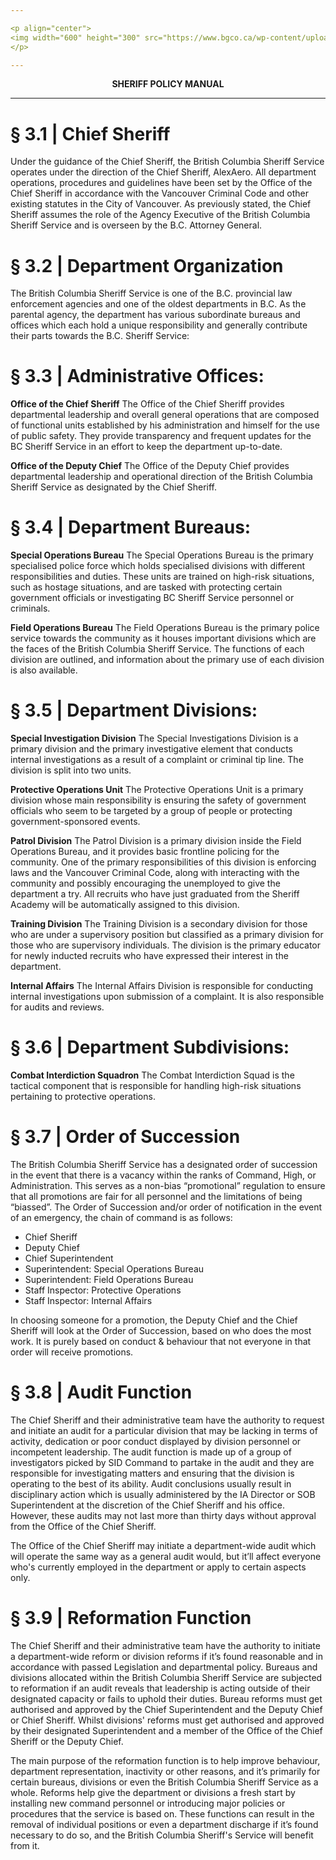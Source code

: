 ```yaml
---

<p align="center">
<img width="600" height="300" src="https://www.bgco.ca/wp-content/uploads/sites/32/2019/07/Gov-BC.png">
</p>

---
```


<p align="center">
  <b>SHERIFF POLICY MANUAL</b>
</p>

---

# § 3.1 | Chief Sheriff
Under the guidance of the Chief Sheriff, the British Columbia Sheriff Service operates
under the direction of the Chief Sheriff, AlexAero. All department operations, procedures
and guidelines have been set by the Office of the Chief Sheriff in accordance with the
Vancouver Criminal Code and other existing statutes in the City of Vancouver. As previously
stated, the Chief Sheriff assumes the role of the Agency Executive of the British Columbia
Sheriff Service and is overseen by the B.C. Attorney General.

# § 3.2 | Department Organization
The British Columbia Sheriff Service is one of the B.C. provincial law enforcement agencies
and one of the oldest departments in B.C. As the parental agency, the department has
various subordinate bureaus and offices which each hold a unique responsibility and
generally contribute their parts towards the B.C. Sheriff Service:

# § 3.3 | Administrative Offices:
**Office of the Chief Sheriff**
The Office of the Chief Sheriff provides departmental leadership and
overall general operations that are composed of functional units
established by his administration and himself for the use of public
safety. They provide transparency and frequent updates for the BC
Sheriff Service in an effort to keep the department up-to-date.

**Office of the Deputy Chief**
The Office of the Deputy Chief provides departmental leadership and
operational direction of the British Columbia Sheriff Service as
designated by the Chief Sheriff.

# § 3.4 | Department Bureaus:
**Special Operations Bureau**
The Special Operations Bureau is the primary specialised police force
which holds specialised divisions with different responsibilities and
duties. These units are trained on high-risk situations, such as hostage
situations, and are tasked with protecting certain government officials
or investigating BC Sheriff Service personnel or criminals.

**Field Operations Bureau**
The Field Operations Bureau is the primary police service towards the
community as it houses important divisions which are the faces of the
British Columbia Sheriff Service. The functions of each division are
outlined, and information about the primary use of each division is also
available.

# § 3.5 | Department Divisions:
**Special Investigation Division**
The Special Investigations Division is a primary division and the
primary investigative element that conducts internal investigations as
a result of a complaint or criminal tip line. The division is split into two
units.

**Protective Operations Unit**
The Protective Operations Unit is a primary division whose main
responsibility is ensuring the safety of government officials who seem
to be targeted by a group of people or protecting
government-sponsored events.

**Patrol Division**
The Patrol Division is a primary division inside the Field Operations
Bureau, and it provides basic frontline policing for the community.
One of the primary responsibilities of this division is enforcing laws
and the Vancouver Criminal Code, along with interacting with the
community and possibly encouraging the unemployed to give the
department a try. All recruits who have just graduated from the Sheriff
Academy will be automatically assigned to this division.

**Training Division**
The Training Division is a secondary division for those who are under a
supervisory position but classified as a primary division for those who
are supervisory individuals. The division is the primary educator for
newly inducted recruits who have expressed their interest in the
department.

**Internal Affairs**
The Internal Affairs Division is responsible for conducting internal
investigations upon submission of a complaint. It is also responsible for audits and reviews.

# § 3.6 | Department Subdivisions:

**Combat Interdiction Squadron**
The Combat Interdiction Squad is the tactical component that is
responsible for handling high-risk situations pertaining to protective
operations.

# § 3.7 | Order of Succession
The British Columbia Sheriff Service has a designated order of succession in the event that
there is a vacancy within the ranks of Command, High, or Administration. This serves as a
non-bias “promotional” regulation to ensure that all promotions are fair for all personnel
and the limitations of being “biassed”. The Order of Succession and/or order of notification
in the event of an emergency, the chain of command is as follows:
- Chief Sheriff
- Deputy Chief
- Chief Superintendent
- Superintendent: Special Operations Bureau
- Superintendent: Field Operations Bureau
- Staff Inspector: Protective Operations
- Staff Inspector: Internal Affairs

In choosing someone for a promotion, the Deputy Chief and the Chief Sheriff will look at the
Order of Succession, based on who does the most work. It is purely based on conduct &
behaviour that not everyone in that order will receive promotions.

# § 3.8 | Audit Function
The Chief Sheriff and their administrative team have the authority to request and initiate an
audit for a particular division that may be lacking in terms of activity, dedication or poor
conduct displayed by division personnel or incompetent leadership.
The audit function is made up of a group of investigators picked by SID Command to
partake in the audit and they are responsible for investigating matters and ensuring that the
division is operating to the best of its ability.
Audit conclusions usually result in disciplinary action which is usually administered by the
IA Director or SOB Superintendent at the discretion of the Chief Sheriff and his office.
However, these audits may not last more than thirty days without approval from the Office
of the Chief Sheriff.

The Office of the Chief Sheriff may initiate a department-wide audit which will operate the
same way as a general audit would, but it’ll affect everyone who's currently employed in the
department or apply to certain aspects only.

# § 3.9 | Reformation Function
The Chief Sheriff and their administrative team have the authority to initiate a
department-wide reform or division reforms if it’s found reasonable and in accordance with
passed Legislation and departmental policy. Bureaus and divisions allocated within the
British Columbia Sheriff Service are subjected to reformation if an audit reveals that
leadership is acting outside of their designated capacity or fails to uphold their duties.
Bureau reforms must get authorised and approved by the Chief Superintendent and the
Deputy Chief or Chief Sheriff. Whilst divisions' reforms must get authorised and approved
by their designated Superintendent and a member of the Office of the Chief Sheriff or the
Deputy Chief.

The main purpose of the reformation function is to help improve behaviour, department
representation, inactivity or other reasons, and it’s primarily for certain bureaus, divisions or
even the British Columbia Sheriff Service as a whole. Reforms help give the department or
divisions a fresh start by installing new command personnel or introducing major policies or
procedures that the service is based on. These functions can result in the removal of
individual positions or even a department discharge if it’s found necessary to do so, and the
British Columbia Sheriff's Service will benefit from it.
